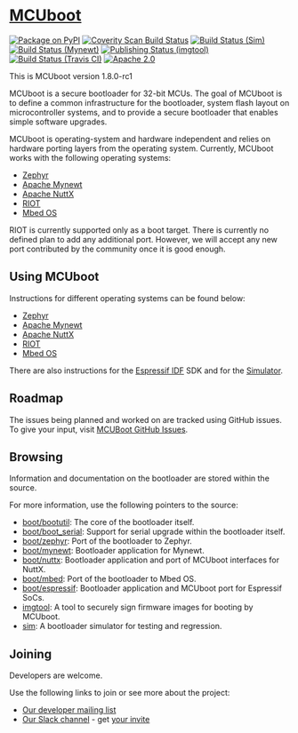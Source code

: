 # [MCUboot](http://mcuboot.com/)

[![Package on PyPI](https://img.shields.io/pypi/v/imgtool.svg)][pypi]
[![Coverity Scan Build Status](https://scan.coverity.com/projects/12307/badge.svg)][coverity]
[![Build Status (Sim)](https://github.com/mcu-tools/mcuboot/workflows/Sim/badge.svg)][sim]
[![Build Status (Mynewt)](https://github.com/mcu-tools/mcuboot/workflows/Mynewt/badge.svg)][mynewt]
[![Publishing Status (imgtool)](https://github.com/mcu-tools/mcuboot/workflows/imgtool/badge.svg)][imgtool]
[![Build Status (Travis CI)](https://img.shields.io/travis/mcu-tools/mcuboot/main.svg?label=travis-ci)][travis]
[![Apache 2.0](https://img.shields.io/badge/License-Apache%202.0-blue.svg)][license]

[pypi]: https://pypi.org/project/imgtool/
[coverity]: https://scan.coverity.com/projects/mcuboot
[sim]: https://github.com/mcu-tools/mcuboot/actions?query=workflow:Sim
[mynewt]: https://github.com/mcu-tools/mcuboot/actions?query=workflow:Mynewt
[imgtool]: https://github.com/mcu-tools/mcuboot/actions?query=workflow:imgtool
[travis]: https://travis-ci.org/mcu-tools/mcuboot
[license]: https://github.com/mcu-tools/mcuboot/blob/main/LICENSE

This is MCUboot version 1.8.0-rc1

MCUboot is a secure bootloader for 32-bit MCUs.
The goal of MCUboot is to define a common infrastructure for the bootloader, system flash layout on microcontroller systems, and to provide a secure bootloader that enables simple software upgrades.

MCUboot is operating-system and hardware independent and relies on hardware porting layers from the operating system.
Currently, MCUboot works with the following operating systems:
- [Zephyr](https://www.zephyrproject.org/)
- [Apache Mynewt](https://mynewt.apache.org/)
- [Apache NuttX](https://nuttx.apache.org/)
- [RIOT](https://www.riot-os.org/)
- [Mbed OS](https://os.mbed.com/)

RIOT is currently supported only as a boot target.
There is currently no defined plan to add any additional port.
However, we will accept any new port contributed by the community once it is good enough.

## Using MCUboot

Instructions for different operating systems can be found below:
- [Zephyr](docs/readme-zephyr.md)
- [Apache Mynewt](docs/readme-mynewt.md)
- [Apache NuttX](docs/readme-nuttx.md)
- [RIOT](docs/readme-riot.md)
- [Mbed OS](docs/readme-mbed.md)

There are also instructions for the [Espressif IDF](docs/readme-espressif.md) SDK and for the [Simulator](sim/README.rst).

## Roadmap

The issues being planned and worked on are tracked using GitHub issues.
To give your input, visit [MCUBoot GitHub Issues](https://github.com/mcu-tools/mcuboot/issues).

## Browsing

Information and documentation on the bootloader are stored within the source.

For more information, use the following pointers to the source:

- [boot/bootutil](boot/bootutil): The core of the bootloader itself.
- [boot/boot\_serial](boot/boot_serial): Support for serial upgrade within the bootloader itself.
- [boot/zephyr](boot/zephyr): Port of the bootloader to Zephyr.
- [boot/mynewt](boot/mynewt): Bootloader application for Mynewt.
- [boot/nuttx](boot/nuttx): Bootloader application and port of MCUboot interfaces for NuttX.
- [boot/mbed](boot/mbed): Port of the bootloader to Mbed OS.
- [boot/espressif](boot/espressif): Bootloader application and MCUboot port for Espressif SoCs.
- [imgtool](scripts/imgtool.py): A tool to securely sign firmware images for booting by MCUboot.
- [sim](sim): A bootloader simulator for testing and regression.

## Joining

Developers are welcome.

Use the following links to join or see more about the project:

* [Our developer mailing list](https://groups.io/g/MCUBoot)
* [Our Slack channel](https://mcuboot.slack.com/) - get [your invite](https://join.slack.com/t/mcuboot/shared_invite/MjE2NDcwMTQ2MTYyLTE1MDA4MTIzNTAtYzgyZTU0NjFkMg)
